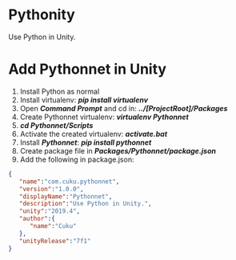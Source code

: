 # Pythonity
Use Python in Unity.

# Add Pythonnet in Unity
1. Install Python as normal
2. Install virtualenv: _**pip install virtualenv**_
3. Open _**Command Prompt**_ and cd in: _**../[ProjectRoot]/Packages**_
4. Create Pythonnet virtualenv: _**virtualenv Pythonnet**_
5. _**cd Pythonnet/Scripts**_
6. Activate the created virtualenv: _**activate.bat**_
7. Install _**Pythonnet**_: _**pip install pythonnet**_
8. Create package file in _**Packages/Pythonnet/package.json**_
9. Add the following in package.json:
```json
{
   "name":"com.cuku.pythonnet",
   "version":"1.0.0",
   "displayName":"Pythonnet",
   "description":"Use Python in Unity.",
   "unity":"2019.4",
   "author":{
      "name":"Cuku"
   },
   "unityRelease":"7f1"
}
```
